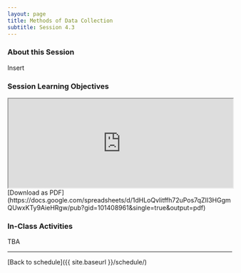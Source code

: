 ```yaml
---
layout: page
title: Methods of Data Collection
subtitle: Session 4.3
---
```


### About this Session

Insert

### Session Learning Objectives
<iframe width="100%" height="200" src="https://docs.google.com/spreadsheets/d/1dHLoQvlitffh72uPos7qZII3HGgmQUwxKTy9AieHRgw/pubhtml?gid=101408961&amp;single=true&amp;widget=true&amp;headers=false"></iframe>
[Download as PDF](https://docs.google.com/spreadsheets/d/1dHLoQvlitffh72uPos7qZII3HGgmQUwxKTy9AieHRgw/pub?gid=101408961&single=true&output=pdf)

### In-Class Activities

TBA

* * *

[Back to schedule]({{ site.baseurl }}/schedule/)